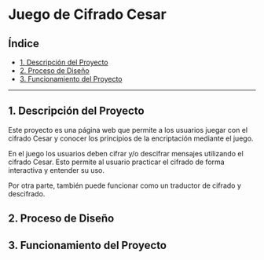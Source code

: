# Juego de Cifrado Cesar

## Índice

* [1. Descripción del Proyecto](#1-descripcion-del-proyecto)
* [2. Proceso de Diseño](#2-proceso-de-disenho)
* [3. Funcionamiento del Proyecto](#3-funcionamiento-del-proyecto)

***

## 1. Descripción del Proyecto

Este proyecto es una página web que permite a los usuarios juegar con el cifrado Cesar y conocer los principios de la encriptación mediante el juego.

En el juego los usuarios deben cifrar y/o descifrar mensajes utilizando el cifrado Cesar. Esto permite al usuario practicar el cifrado de forma interactiva y entender su uso.

Por otra parte, también puede funcionar como un traductor de cifrado y descifrado.

## 2. Proceso de Diseño



## 3. Funcionamiento del Proyecto


